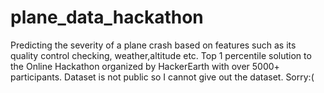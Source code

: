 # plane_data_hackathon
Predicting the severity of a plane crash based on features such as its quality control checking, weather,altitude etc.
Top 1 percentile solution to the Online Hackathon organized by HackerEarth with over 5000+ participants.
Dataset is not public so I cannot give out the dataset. Sorry:(
